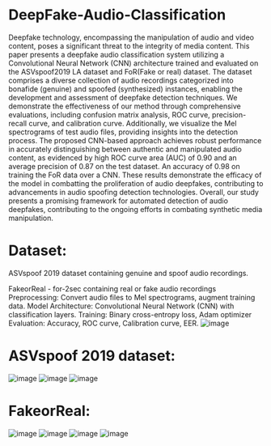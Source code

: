 # DeepFake-Audio-Classification
Deepfake technology, encompassing the manipulation of audio and video content, poses a significant threat to the integrity of media content. This paper presents a deepfake audio classification system utilizing a Convolutional Neural Network (CNN) architecture trained and evaluated on the ASVspoof2019 LA dataset and FoR(Fake or real) dataset. The dataset comprises a diverse collection of audio recordings categorized into bonafide (genuine) and spoofed (synthesized) instances, enabling the development and assessment of deepfake detection techniques. We demonstrate the effectiveness of our method through comprehensive evaluations, including confusion matrix analysis, ROC curve, precision-recall curve, and calibration curve. Additionally, we visualize the Mel spectrograms of test audio files, providing insights into the detection process. The proposed CNN-based approach achieves robust performance in accurately distinguishing between authentic and manipulated audio content, as evidenced by high ROC curve area (AUC) of 0.90 and an average precision of 0.87 on the test dataset. An accuracy of 0.98 on training the FoR data over a CNN. These results demonstrate the efficacy of the model in combatting the proliferation of audio deepfakes, contributing to advancements in audio spoofing detection technologies. Overall, our study presents a promising framework for automated detection of audio deepfakes, contributing to the ongoing efforts in combating synthetic media manipulation.
# Dataset: 
ASVspoof 2019 dataset containing genuine and spoof audio recordings.

FakeorReal - for-2sec containing real or fake audio recordings
Preprocessing: Convert audio files to Mel spectrograms, augment training data.
Model Architecture: Convolutional Neural Network (CNN) with classification layers.
Training: Binary cross-entropy loss, Adam optimizer
Evaluation: Accuracy, ROC curve, Calibration curve, EER.
![image](https://github.com/YashaGajula/DeepFake-Audio-Classification/assets/170789442/fcd8d155-6454-404e-a28c-af2cc29670d1)

# ASVspoof 2019 dataset:
![image](https://github.com/YashaGajula/DeepFake-Audio-Classification/assets/170789442/fa2ad466-25af-4af6-9dc4-47ed8d749a5f)
![image](https://github.com/YashaGajula/DeepFake-Audio-Classification/assets/170789442/c78ab50a-aab8-4637-a18b-a781ac726970)
![image](https://github.com/YashaGajula/DeepFake-Audio-Classification/assets/170789442/79908df3-8939-4e26-8151-7a64c7e34413)
# FakeorReal:
![image](https://github.com/YashaGajula/DeepFake-Audio-Classification/assets/170789442/f1d6984f-4a39-416e-9df4-d139157d82f4)
![image](https://github.com/YashaGajula/DeepFake-Audio-Classification/assets/170789442/81810efb-a285-4878-8108-3e2a60ff5700)
![image](https://github.com/YashaGajula/DeepFake-Audio-Classification/assets/170789442/5efc2b03-09bb-40b0-92ba-e66ab394e8f4)
![image](https://github.com/YashaGajula/DeepFake-Audio-Classification/assets/170789442/11b9dc81-ed67-4b99-8e13-74a9226e67b1)




